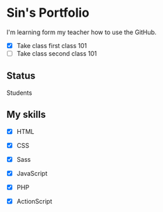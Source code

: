# Sin's Portfolio
I'm learning form my teacher how to use the GitHub.

- [x] Take class first class 101
- [ ] Take class second class 101

## Status
Students

## My skills
- [x] HTML
- [x] CSS
- [x] Sass
- [x] JavaScript
- [x] PHP
- [x] ActionScript


